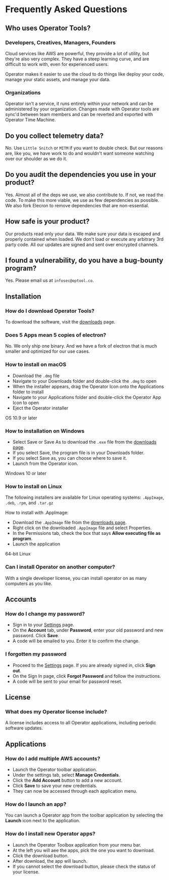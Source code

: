 # Frequently Asked Questions

## Who uses Operator Tools?

### Developers, Creatives, Managers, Founders

Cloud services like AWS are powerful, they provide a lot of utility,
but they're also very complex. They have a steep learning curve, and
are difficult to work with, even for experienced users.

Operator makes it easier to use the cloud to do things like deploy
your code, manage your static assets, and manage your data.

### Organizations

Operator isn't a service, it runs entirely within your network and
can be administered by your organization. Changes made with Operator
tools are sync'd between team members and can be reverted and exported
with Operator Time Machine.

## Do you collect telemetry data?

No. Use `Little Snitch` or `MITM` if you want to double check. But our
reasons are, like you, we have work to do and wouldn't want someone
watching over our shoulder as we do it.

## Do you audit the dependencies you use in your product?

Yes. Almost all of the deps we use, we also contribute to. If not, we
read the code. To make this more viable, we use as few dependencies as
possible. We also fork Elecron to remove dependencies that are
non-essential.

## How safe is your product?

Our products read only your data. We make sure your data is escaped
and properly contained when loaded. We don't load or execute any arbitrary
3rd party code. All our updates are signed and sent over encrypted channels.

## I found a vulnerability, do you have a bug-bounty program?

Yes. Please email us at `infosec@optool.co`.

## Installation

### How do I download Operator Tools?

To download the software, visit the [downloads](/download) page.


### Does 5 Apps mean 5 copies of electron?

No. We only ship one binary. And we have a fork of electron that is much smaller and optimized for our use cases.

### How to install on macOS

- Download the <code>.dmg</code> file
- Navigate to your Downloads folder and double-click the <code>.dmg</code> to open
- When the installer appears, drag the Operator Icon onto the Applications folder to install
- Navigate to your Applications folder and double-click the Operator App Icon to open
- Eject the Operator installer

<notification-inline
  id="notification-macos-installation"
  dismiss="false"
  title="System Requirements"
  display="true">OS 10.9 or later
</notification-inline>

### How to installation on Windows

- Select Save or Save As to download the <code>.exe</code> file from the <a href="/downloads" alt="Downloads">downloads page</a>.
- If you select Save, the program file is in your Downloads folder.
- If you select Save as, you can choose where to save it.
- Launch from the Operator icon.

<notification-inline
  id="notification-macos-installation"
  dismiss="false"
  title="System Requirements"
  display="true">Windows 10 or later
</notification-inline>

### How to install on Linux

The following installers are available for Linux operating systems: <code>.AppImage</code>,
<code>.deb</code>, <code>.rpm</code>, and <code>.tar.gz</code>

How to install with .AppImage:

- Download the <code>.AppImage</code> file from the <a href="/downloads" alt="Downloads">downloads page</a>.
- Right click on the downloaded <code>.AppImage</code> file and select Properties.
- In the Permissions tab, check the box that says <b>Allow executing file as program</b>.
- Launch the application

<notification-inline
  id="notification-macos-installation"
  dismiss="false"
  title="System Requirements"
  display="true">64-bit Linux
</notification-inline>

### Can I install Operator on another computer?

With a single developer license, you can install operator on as many computers as you like.

## Accounts

### How do I change my password?

- Sign in to your <a href="/settings" alt="Settings">Settings</a> page.
- On the <b>Account</b> tab, under <b>Password</b>, enter your old password and new password. Click <b>Save</b>.
- A code will be emailed to you. Enter it to confirm the change.

### I forgotten my password

- Proceed to the <a href="/settings" alt="Settings">Settings</a> page. If you are already signed in, click <b>Sign out</b>.
- On the Sign In page, click <b>Forgot Password</b> and follow the instructions.
- A code will be sent to your email for password reset.

## License

### What does my Operator license include?

A license includes access to all Operator applications, including periodic software updates.</p>

## Applications

### How do I add multiple AWS accounts?

- Launch the Operator toolbar application.
- Under the settings tab, select <b>Manage Credentials</b>.
- Click the <b>Add Account</b> button to add a new account.
- Click <b>Save</b> to save your new credentials.
- They can now be accessed through each application menu.

### How do I launch an app?

You can launch a Operator app from the toolbar application by selecting the <b>Launch</b> icon next to the application.</p>

### How do I install new Operator apps?

- Launch the Operator Toolbox application from your menu bar.
- At the left you will aee the apps, pick the one you want to download.
- Click the download button.
- After download, the app will launch.
- If you cannot select the download button, please check the status of your license.
